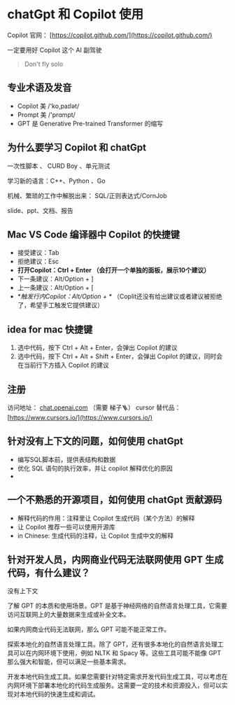# chatGpt 和 Copilot 使用

Copilot 官网： [https://copilot.github.com/](https://copilot.github.com/) 

一定要用好 Copilot 这个 AI 副驾驶

> Don't fly solo

## 专业术语及发音

- Copilot 美 /'ko,paɪlət/
- Prompt 美 /'prɑmpt/
- GPT 是 Generative Pre-trained Transformer 的缩写

## 为什么要学习 Copilot 和 chatGpt

一次性脚本 、 CURD Boy 、单元测试

学习新的语言：C++、Python 、Go

机械、繁琐的工作中解脱出来： SQL/正则表达式/CornJob

slide、ppt、文档、报告

## Mac VS Code 编译器中 Copilot 的快捷键 

- 接受建议：Tab
- 拒绝建议：Esc
- **打开Copilot：Ctrl + Enter （会打开一个单独的面板，展示10个建议）**
- 下一条建议：Alt/Option + ]
- 上一条建议：Alt/Option + [
- **触发行内Copilot：Alt/Option + \** （Coplit还没有给出建议或者建议被拒绝了，希望手工触发它提供建议）

## idea for mac 快捷键

1. 选中代码，按下 Ctrl + Alt + Enter，会弹出 Copilot 的建议
2. 选中代码，按下 Ctrl + Alt + Shift + Enter，会弹出 Copilot 的建议，同时会在当前行下方插入 Copilot 的建议

## 注册

访问地址： [chat.openai.com](https://chat.openai.com) （需要 梯子🪜）
cursor 替代品： [https://www.cursors.io/](https://www.cursors.io/)

## 针对没有上下文的问题，如何使用 chatGpt

- 编写SQL脚本前，提供表结构和数据
- 优化 SQL 语句的执行效率，并让 copilot 解释优化的原因
- 

## 一个不熟悉的开源项目，如何使用 chatGpt 贡献源码

- 解释代码的作用：注释里让 Copilot 生成代码（某个方法）的解释
- 让 Copilot 推荐一些可以使用开源库
- in Chinese: 生成代码的注释，让 Copilot 生成中文的解释



## 针对开发人员，内网商业代码无法联网使用 GPT 生成代码，有什么建议？
没有上下文

了解 GPT 的本质和使用场景。GPT 是基于神经网络的自然语言处理工具，它需要访问互联网上的大量数据来生成或补全文本。

如果内网商业代码无法联网，那么 GPT 可能不能正常工作。

探索本地化的自然语言处理工具。除了 GPT，还有很多本地化的自然语言处理工具可以在内网环境下使用，例如 NLTK 和 Spacy 等。这些工具可能不能像 GPT 那么强大和智能，但可以满足一些基本需求。

开发本地代码生成工具。如果您需要针对特定需求开发代码生成工具，可以考虑在内网环境下部署本地化的代码生成服务。这需要一定的技术和资源投入，但可以实现对本地代码的快速生成和调试。



